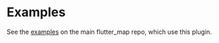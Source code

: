 # Examples

See the [examples](https://docs.fleaflet.dev/getting-started/examples) on the main flutter_map repo, which use this plugin.
